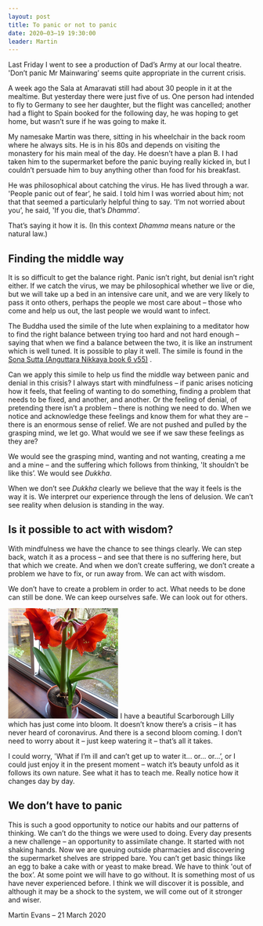 ```yaml
---
layout: post
title: To panic or not to panic
date: 2020–03–19 19:30:00
leader: Martin
---
```


Last Friday I went to see a production of Dad’s Army at our local theatre. 'Don’t panic Mr Mainwaring’ seems quite appropriate in the current crisis.

A week ago the Sala at Amaravati still had about 30 people in it at the mealtime. But yesterday there were just five of us. One person had intended to fly to Germany to see her daughter, but the flight was cancelled; another had a flight to Spain booked for the following day, he was hoping to get home, but wasn’t sure if he was going to make it.

My namesake Martin was there, sitting in his wheelchair in the back room where he always sits. He is in his 80s and depends on visiting the monastery for his main meal of the day. He doesn’t have a plan B. I had taken him to the supermarket before the panic buying really kicked in, but I couldn’t persuade him to buy anything other than food for his breakfast.

He was philosophical about catching the virus. He has lived through a war. 'People panic out of fear’, he said. I told him I was worried about him; not that that seemed a particularly helpful thing to say. 'I’m not worried about you’, he said, 'If you die, that’s *Dhamma*’.

That’s saying it how it is. (In this context *Dhamma* means nature or the natural law.)

## Finding the middle way ##

It is so difficult to get the balance right. Panic isn’t right, but denial isn’t right either. If we catch the virus, we may be philosophical whether we live or die, but we will take up a bed in an intensive care unit, and we are very likely to pass it onto others, perhaps the people we most care about – those who come and help us out, the last people we would want to infect.

The Buddha used the simile of the lute when explaining to a meditator how to find the right balance between trying too hard and not hard enough – saying that when we find a balance between the two, it is like an instrument which is well tuned. It is possible to play it well. The simile is found in the [Sona Sutta (Anguttara Nikkaya book 6 v55)](https://www.dhammatalks.org/suttas/AN/AN6_55.html) .

Can we apply this simile to help us find the middle way between panic and denial in this crisis?  I always start with mindfulness – if panic arises noticing how it feels, that feeling of wanting to do something, finding a problem that needs to be fixed, and another, and another. Or the feeling of denial, of pretending there isn’t a problem – there is nothing we need to do. When we notice and acknowledge these feelings and know them for what they are – there is an enormous sense of relief. We are not pushed and pulled by the grasping mind, we let go.  What would we see if we saw these feelings as they are?

We would see the grasping mind, wanting and not wanting, creating a me and a mine – and the suffering which follows from thinking, 'It shouldn’t be like this’. We would see *Dukkha*.

When we don’t see *Dukkha* clearly we believe that the way it feels is the way it is. We interpret our experience through the lens of delusion. We can’t see reality when delusion is standing in the way.

## Is it possible to act with wisdom? ##

With mindfulness we have the chance to see things clearly. We can step back, watch it as a process – and see that there is no suffering here, but that which we create. And when we don’t create suffering, we don’t create a problem we have to fix, or run away from. We can act with wisdom.

We don’t have to create a problem in order to act. What needs to be done can still be done. We can keep ourselves safe. We can look out for others.

![Scarborough lilly](/assets/scarborough-lilly.png) I have a beautiful Scarborough Lilly which has just come into bloom. It doesn’t know there’s a crisis – it has never heard of coronavirus. And there is a second bloom coming. I don’t need to worry about it – just keep watering it – that’s all it takes.

I could worry, 'What if I’m ill and can’t get up to water it... or... or...’, or I could just enjoy it in the present moment – watch it’s beauty unfold as it follows its own nature. See what it has to teach me. Really notice how it changes day by day.

## We don’t have to panic ##

This is such a good opportunity to notice our habits and our patterns of thinking. We can’t do the things we were used to doing. Every day presents a new challenge – an opportunity to assimilate change. It started with not shaking hands. Now we are queuing outside pharmacies and discovering the supermarket shelves are stripped bare. You can’t get basic things like an egg to bake a cake with or yeast to make bread. We have to think 'out of the box’. At some point we will have to go without. It is something most of us have never experienced before. I think we will discover it is possible, and although it may be a shock to the system, we will come out of it stronger and wiser.

Martin Evans – 21 March 2020




